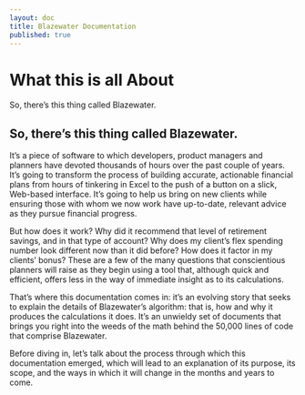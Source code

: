 ```yaml
---
layout: doc
title: Blazewater Documentation
published: true
---
```


# What this is all About

So, there’s this thing called Blazewater.

## So, there’s this thing called Blazewater.
It’s a piece of software to which developers, product managers and planners have devoted thousands of hours over the past couple of years. It’s going to transform the process of building accurate, actionable financial plans from hours of tinkering in Excel to the push of a button on a slick, Web-based interface. It’s going to help us bring on new clients while ensuring those with whom we now work have up-to-date, relevant advice as they pursue financial progress.

But how does it work? Why did it recommend that level of retirement savings, and in that type of account? Why does my client’s flex spending number look different now than it did before? How does it factor in my clients’ bonus? These are a few of the many questions that conscientious planners will raise as they begin using a tool that, although quick and efficient, offers less in the way of immediate insight as to its calculations.

That’s where this documentation comes in: it’s an evolving story that seeks to explain the details of Blazewater’s algorithm: that is, how and why it produces the calculations it does. It’s an unwieldy set of documents that brings you right into the weeds of the math behind the 50,000 lines of code that comprise Blazewater.

Before diving in, let’s talk about the process through which this documentation emerged, which will lead to an explanation of its purpose, its scope, and the ways in which it will change in the months and years to come.


